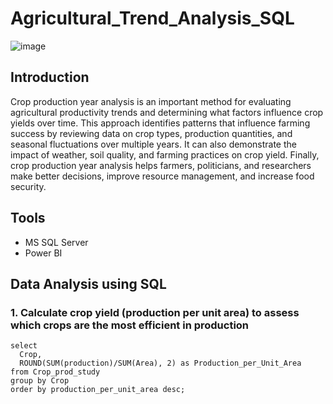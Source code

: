 # Agricultural_Trend_Analysis_SQL

![image](https://github.com/user-attachments/assets/cea68723-5699-4a9a-89f2-bc71575630ef)

## Introduction

Crop production year analysis is an important method for evaluating agricultural productivity trends and determining what factors influence crop yields over time. This approach identifies patterns that influence farming success by reviewing data on crop types, production quantities, and seasonal fluctuations over multiple years. It can also demonstrate the impact of weather, soil quality, and farming practices on crop yield. Finally, crop production year analysis helps farmers, politicians, and researchers make better decisions, improve resource management, and increase food security.

## Tools

- MS SQL Server
- Power BI

## Data Analysis using SQL

### 1. Calculate crop yield (production per unit area) to assess which crops are the most efficient in production

```
select 
  Crop, 
  ROUND(SUM(production)/SUM(Area), 2) as Production_per_Unit_Area 
from Crop_prod_study
group by Crop
order by production_per_unit_area desc;
```
